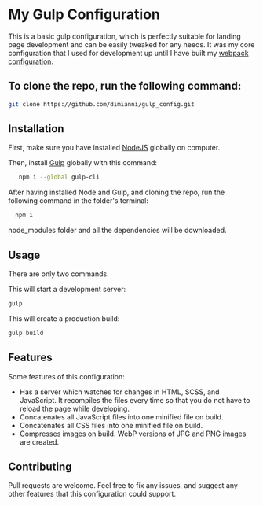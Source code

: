 # My Gulp Configuration

This is a basic gulp configuration, which is perfectly suitable for landing page development and can be easily tweaked for any needs. It was my core configuration that I used for development up until I have built my [webpack configuration](https://github.com/dimianni/my-webpack-configuration).

## To clone the repo, run the following command:

```bash
git clone https://github.com/dimianni/gulp_config.git
```

## Installation

First, make sure you have installed [NodeJS](https://nodejs.org/en/) globally on computer.

Then, install [Gulp](https://gulpjs.com/docs/en/getting-started/quick-start) globally with this command:

```bash
   npm i --global gulp-cli
```

After having installed Node and Gulp, and cloning the repo, run the following command in the folder's terminal:

```bash
  npm i 
```

node_modules folder and all the dependencies will be downloaded.

## Usage

There are only two commands.

This will start a development server:
```bash
gulp 
```

This will create a production build:
```bash
gulp build
```

## Features

Some features of this configuration:

 - Has a server which watches for changes in HTML, SCSS, and JavaScript. It recompiles the files every time so that you do not have to reload the page while developing.
 - Concatenates all JavaScript files into one minified file on build.
 - Concatenates all CSS files into one minified file on build.
 - Compresses images on build. WebP versions of JPG and PNG images are created.

## Contributing

Pull requests are welcome. Feel free to fix any issues, and suggest any other features that this configuration could support.
